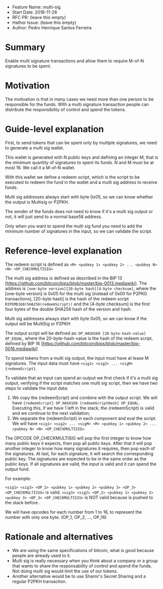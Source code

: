 - Feature Name: multi-sig
- Start Date: 2018-11-28
- RFC PR: (leave this empty)
- Hathor Issue: (leave this empty)
- Author: Pedro Henrique Santos Ferreira

# Summary
[summary]: #summary

Enable multi signature transactions and allow them to require M-of-N signatures to be spent.

# Motivation
[motivation]: #motivation

The motivation is that in many cases we need more than one person to be responsible for the funds. With a multi signature transaction people can distribute the responsibility of control and spend the tokens.

# Guide-level explanation
[guide-level-explanation]: #guide-level-explanation

First, to send tokens that can be spent only by multiple signatures, we need to generate a multi sig wallet.

This wallet is generated with N public keys and defining an integer M, that is the minimum quantity of signatures to spent its funds. N and M must be at most 16. We call it a M-of-N wallet.

With this wallet we define a redeem script, which is the script to be executed to redeem the fund in the wallet and a multi sig address to receive funds.

Multi sig addresses always start with byte 0x05, so we can know whether the output is Multisig or P2PKH.

The sender of the funds does not need to know if it's a multi sig output or not, it will just send to a normal base58 address.

Only when you want to spend the multi sig fund you need to add the minimum number of signatures in the input, so we can validate the script.

# Reference-level explanation
[reference-level-explanation]: #reference-level-explanation

The redeem script is defined as `<M> <pubkey 1> <pubkey 2> ... <pubkey N> <N> <OP_CHECKMULTISIG>`

The multi sig address is defined as described in the BIP 13 [https://github.com/bitcoin/bips/blob/master/bip-0013.mediawiki]. The address is `[one-byte version][20-byte hash][4-byte checksum]`, where the [one-byte version] is 0x05 for the multi sig (instead of 0x00 for P2PKG transactions), [20-byte hash] is the hash of the redeem script `RIPEMD160(SHA256(redeemScript))` and the [4-byte checksum] is the first four bytes of the double SHA256 hash of the version and hash.

Multi sig addresses always start with byte 0x05, so we can know if the output will be MultiSig or P2PKH

The output script will be defined as: `OP_HASH160 [20-byte-hash-value] OP_EQUAL`, where the 20-byte-hash-value is the hash of the redeem script, defined by BIP 16 [https://github.com/bitcoin/bips/blob/master/bip-0016.mediawiki]

To spend tokens from a multi sig output, the input must have at lease M signatures. The input data must have `<sig1> <sig2> ... <sigM> {redeemScript}`.

To validate that an input can spend an output we first check if it's a multi sig output, verifying if the script matches one multi sig script, then we have two steps to validate the input data:

1. We copy the {redeemScript} and combine with the output script. We will have `{redeemScript} OP_HASH160 [redeemScriptHash] OP_EQUAL`. Executing this, if we have 1 left in the stack, the {redeemScript} is valid and we continue to the next validation;
2. We separate the {redeemScript} in each component and eval the script. We will have `<sig1> <sig2> ... <sigM> <M> <pubkey 1> <pubkey 2> ... <pubkey N> <N> <OP_CHECKMULTISIG>`. 

The OPCODE OP_CHECKMULTISIG will pop the first integer to know how many public keys it expects, then pop all public keys. After that it will pop another integer to know how many signatures it requires, then pop each of the signatures. At last, for each signature, it will search the corresponding public key. The signatures are expected to be in the same order as the public keys. If all signatures are valid, the input is valid and it can spend the output fund.

For example:

`<sig1> <sig3> <OP_2> <pubkey 1> <pubkey 2> <pubkey 3> <OP_3> <OP_CHECKMULTISIG>` is valid.
`<sig3> <sig2> <OP_2> <pubkey 1> <pubkey 2> <pubkey 3> <OP_3> <OP_CHECKMULTISIG>` is NOT valid because <sig3> is pushed to the stack before <sig2>.

We will have opcodes for each number from 1 to 16, to represent the number with only one byte. (OP_1, OP_2, ..., OP_16)

# Rationale and alternatives
[rationale-and-alternatives]: #rationale-and-alternatives

- We are using the same specifications of bitcoin, what is good because people are already used to it.
- Multi sig is really necessary when you think about a company or a group that wants to share the responsability of control and spend the funds. Not doing multi sig would limit the use of our tokens.
- Another alternative would be to use Shamir's Secret Sharing and a regular P2PKH transaction.